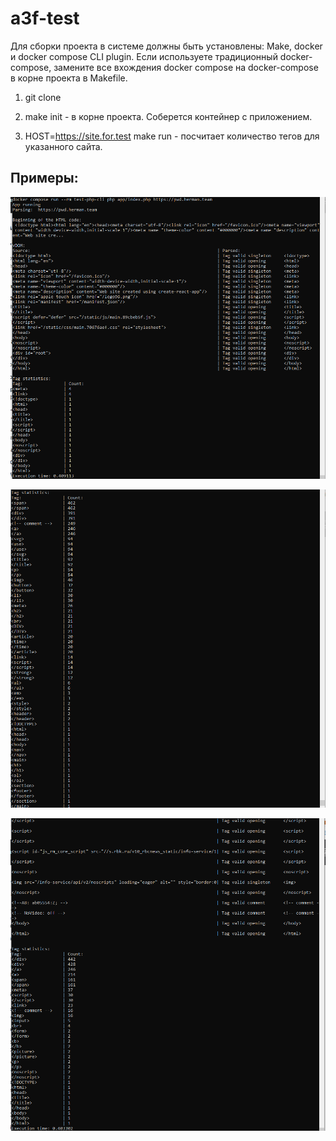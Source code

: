 # a3f-test

Для сборки проекта в системе должны быть установлены: Make, docker и docker compose CLI plugin.
Если используете традиционный docker-compose, замените все вхождения docker compose на docker-compose
в корне проекта в Makefile.

1. git clone

2. make init - в корне проекта. Соберется контейнер с приложением.

3. HOST=https://site.for.test make run - посчитает количество тегов для указанного сайта.

## Примеры:
![pwd.hermna.team](https://github.com/hermansochi/a3f-test/raw/master/assets/pwd_herman_team.png)

![habr.com](https://github.com/hermansochi/a3f-test/raw/master/assets/habr_com.png)

![kuban.rbc.ru](https://github.com/hermansochi/a3f-test/raw/master/assets/kuban_rbc.ru.png)